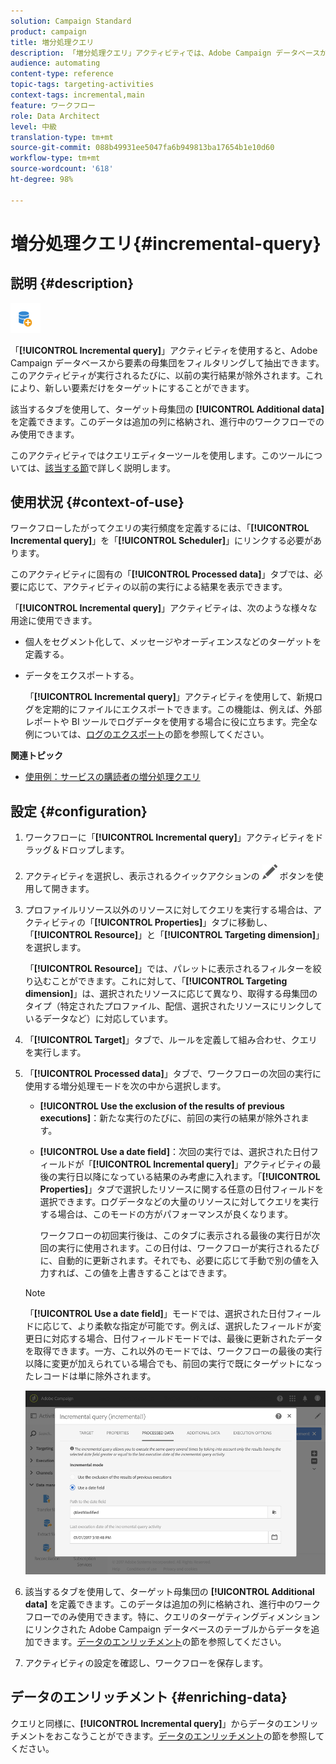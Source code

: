 ```yaml
---
solution: Campaign Standard
product: campaign
title: 増分処理クエリ
description: 「増分処理クエリ」アクティビティでは、Adobe Campaign データベースから要素の母集団をフィルタリングし抽出することができます。
audience: automating
content-type: reference
topic-tags: targeting-activities
context-tags: incremental,main
feature: ワークフロー
role: Data Architect
level: 中級
translation-type: tm+mt
source-git-commit: 088b49931ee5047fa6b949813ba17654b1e10d60
workflow-type: tm+mt
source-wordcount: '618'
ht-degree: 98%

---
```



# 増分処理クエリ{#incremental-query}

## 説明 {#description}

![](assets/incremental.png)

「**[!UICONTROL Incremental query]**」アクティビティを使用すると、Adobe Campaign データベースから要素の母集団をフィルタリングして抽出できます。このアクティビティが実行されるたびに、以前の実行結果が除外されます。これにより、新しい要素だけをターゲットにすることができます。

該当するタブを使用して、ターゲット母集団の **[!UICONTROL Additional data]** を定義できます。このデータは追加の列に格納され、進行中のワークフローでのみ使用できます。

このアクティビティではクエリエディターツールを使用します。このツールについては、[該当する節](../../automating/using/editing-queries.md#about-query-editor)で詳しく説明します。

## 使用状況 {#context-of-use}

ワークフローしたがってクエリの実行頻度を定義するには、「**[!UICONTROL Incremental query]**」を「**[!UICONTROL Scheduler]**」にリンクする必要があります。

このアクティビティに固有の「**[!UICONTROL Processed data]**」タブでは、必要に応じて、アクティビティの以前の実行による結果を表示できます。

「**[!UICONTROL Incremental query]**」アクティビティは、次のような様々な用途に使用できます。

* 個人をセグメント化して、メッセージやオーディエンスなどのターゲットを定義する。

* データをエクスポートする。

   「**[!UICONTROL Incremental query]**」アクティビティを使用して、新規ログを定期的にファイルにエクスポートできます。この機能は、例えば、外部レポートや BI ツールでログデータを使用する場合に役に立ちます。完全な例については、[ログのエクスポート](../../automating/using/exporting-logs.md)の節を参照してください。

**関連トピック**

* [使用例：サービスの購読者の増分処理クエリ](../../automating/using/incremental-query-on-subscribers.md)

## 設定 {#configuration}

1. ワークフローに「**[!UICONTROL Incremental query]**」アクティビティをドラッグ＆ドロップします。
1. アクティビティを選択し、表示されるクイックアクションの ![](assets/edit_darkgrey-24px.png) ボタンを使用して開きます。
1. プロファイルリソース以外のリソースに対してクエリを実行する場合は、アクティビティの「**[!UICONTROL Properties]**」タブに移動し、「**[!UICONTROL Resource]**」と「**[!UICONTROL Targeting dimension]**」を選択します。

   「**[!UICONTROL Resource]**」では、パレットに表示されるフィルターを絞り込むことができます。これに対して、「**[!UICONTROL Targeting dimension]**」は、選択されたリソースに応じて異なり、取得する母集団のタイプ（特定されたプロファイル、配信、選択されたリソースにリンクしているデータなど）に対応しています。

1. 「**[!UICONTROL Target]**」タブで、ルールを定義して組み合わせ、クエリを実行します。
1. 「**[!UICONTROL Processed data]**」タブで、ワークフローの次回の実行に使用する増分処理モードを次の中から選択します。

   * **[!UICONTROL Use the exclusion of the results of previous executions]**：新たな実行のたびに、前回の実行の結果が除外されます。
   * **[!UICONTROL Use a date field]**：次回の実行では、選択された日付フィールドが「**[!UICONTROL Incremental query]**」アクティビティの最後の実行日以降になっている結果のみ考慮に入れます。「**[!UICONTROL Properties]**」タブで選択したリソースに関する任意の日付フィールドを選択できます。ログデータなどの大量のリソースに対してクエリを実行する場合は、このモードの方がパフォーマンスが良くなります。

      ワークフローの初回実行後は、このタブに表示される最後の実行日が次回の実行に使用されます。この日付は、ワークフローが実行されるたびに、自動的に更新されます。それでも、必要に応じて手動で別の値を入力すれば、この値を上書きすることはできます。
   >[!NOTE]
   >
   >「**[!UICONTROL Use a date field]**」モードでは、選択された日付フィールドに応じて、より柔軟な指定が可能です。例えば、選択したフィールドが変更日に対応する場合、日付フィールドモードでは、最後に更新されたデータを取得できます。一方、これ以外のモードでは、ワークフローの最後の実行以降に変更が加えられている場合でも、前回の実行で既にターゲットになったレコードは単に除外されます。

   ![](assets/incremental_query_usedatefield.png)

1. 該当するタブを使用して、ターゲット母集団の **[!UICONTROL Additional data]** を定義できます。このデータは追加の列に格納され、進行中のワークフローでのみ使用できます。特に、クエリのターゲティングディメンションにリンクされた Adobe Campaign データベースのテーブルからデータを追加できます。[データのエンリッチメント](../../automating/using/query.md#enriching-data)の節を参照してください。
1. アクティビティの設定を確認し、ワークフローを保存します。

## データのエンリッチメント {#enriching-data}

クエリと同様に、**[!UICONTROL Incremental query]**」からデータのエンリッチメントをおこなうことができます。[データのエンリッチメント](../../automating/using/query.md#enriching-data)の節を参照してください。
